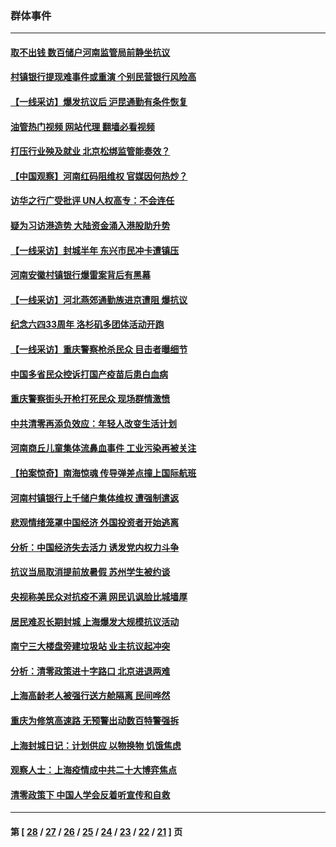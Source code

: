 ### 群体事件
---
#### [取不出钱 数百储户河南监管局前静坐抗议](../../pages/ncid279/n13767198.md?06251645) 
#### [村镇银行提现难事件或重演 个别民营银行风险高](../../pages/ncid279/n13764495.md?06251645) 
#### [【一线采访】爆发抗议后 沪昆通勤有条件恢复](../../pages/ncid279/n13763504.md?06251645) 
#### [油管热门视频 网站代理 翻墙必看视频](http://209.222.30.114:81/youtube.html?06251645)
#### [打压行业殃及就业 北京松绑监管能奏效？](../../pages/ncid279/n13761130.md?06251645) 
#### [【中国观察】河南红码阻维权 官媒因何热炒？](../../pages/ncid279/n13760146.md?06251645) 
#### [访华之行广受批评 UN人权高专：不会连任](../../pages/ncid279/n13758655.md?06251645) 
#### [疑为习访港造势 大陆资金涌入港股助升势](../../pages/ncid279/n13756127.md?06251645) 
#### [【一线采访】封城半年 东兴市民冲卡遭镇压](../../pages/ncid279/n13754277.md?06251645) 
#### [河南安徽村镇银行爆雷案背后有黑幕](../../pages/ncid279/n13754230.md?06251645) 
#### [【一线采访】河北燕郊通勤族进京遭阻 爆抗议](../../pages/ncid279/n13749999.md?06251645) 
#### [纪念六四33周年 洛杉矶多团体活动开跑](../../pages/ncid279/n13749760.md?06251645) 
#### [【一线采访】重庆警察枪杀民众 目击者曝细节](../../pages/ncid279/n13749360.md?06251645) 
#### [中国多省民众控诉打国产疫苗后患白血病](../../pages/ncid279/n13748740.md?06251645) 
#### [重庆警察街头开枪打死民众 现场群情激愤](../../pages/ncid279/n13749070.md?06251645) 
#### [中共清零再添负效应：年轻人改变生活计划](../../pages/ncid279/n13748102.md?06251645) 
#### [河南商丘儿童集体流鼻血事件 工业污染再被关注](../../pages/ncid279/n13747065.md?06251645) 
#### [【拍案惊奇】南海惊魂 传导弹差点撞上国际航班](../../pages/ncid279/n13746784.md?06251645) 
#### [河南村镇银行上千储户集体维权 遭强制遣返](../../pages/ncid279/n13743906.md?06251645) 
#### [悲观情绪笼罩中国经济 外国投资者开始逃离](../../pages/ncid279/n13743825.md?06251645) 
#### [分析：中国经济失去活力 诱发党内权力斗争](../../pages/ncid279/n13740219.md?06251645) 
#### [抗议当局取消提前放暑假 苏州学生被约谈](../../pages/ncid279/n13738981.md?06251645) 
#### [央视称美民众对抗疫不满 网民讥讽脸比城墙厚](../../pages/ncid279/n13738685.md?06251645) 
#### [居民难忍长期封城 上海爆发大规模抗议活动](../../pages/ncid279/n13724894.md?06251645) 
#### [南宁三大楼盘旁建垃圾站 业主抗议起冲突](../../pages/ncid279/n13723244.md?06251645) 
#### [分析：清零政策进十字路口 北京进退两难](../../pages/ncid279/n13722760.md?06251645) 
#### [上海高龄老人被强行送方舱隔离 民间哗然](../../pages/ncid279/n13717318.md?06251645) 
#### [重庆为修筑高速路 无预警出动数百特警强拆](../../pages/ncid279/n13716893.md?06251645) 
#### [上海封城日记：计划供应 以物换物 饥饿焦虑](../../pages/ncid279/n13715646.md?06251645) 
#### [观察人士：上海疫情成中共二十大博弈焦点](../../pages/ncid279/n13713349.md?06251645) 
#### [清零政策下 中国人学会反着听宣传和自救](../../pages/ncid279/n13711002.md?06251645) 

---
#### 第 [ [28](./28.md?06251645) / [27](./27.md?06251645) / [26](./26.md?06251645) / [25](./25.md?06251645) / [24](./24.md?06251645) / [23](./23.md?06251645) / [22](./22.md?06251645) / [21](./21.md?06251645) ] 页

